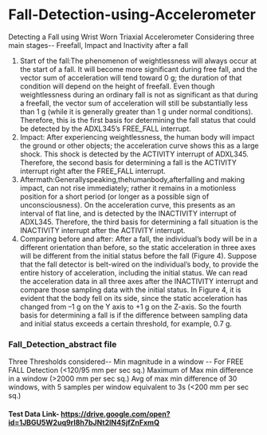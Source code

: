 # Fall-Detection-using-Accelerometer

Detecting a Fall using Wrist Worn Triaxial Accelerometer
Considering three main stages-- Freefall, Impact and Inactivity after a fall

1. Start of the fall:The phenomenon of weightlessness will always occur at the start of a fall. It will become more significant during free fall, and the vector sum of acceleration will tend toward 0 g; the duration of that condition will depend on the height of freefall. Even though weightlessness during an ordinary fall is not as significant as that during a freefall, the vector sum of acceleration will still be substantially less than 1 g (while it is generally greater than 1 g under normal conditions). Therefore, this is the first basis for determining the fall status that could be detected by the ADXL345’s FREE_FALL interrupt.
2. Impact: After experiencing weightlessness, the human body will impact the ground or other objects; the acceleration curve shows this as a large shock. This shock is detected by the ACTIVITY interrupt of ADXL345. Therefore, the second basis for determining a fall is the ACTIVITY interrupt right after the FREE_FALL interrupt.
3. Aftermath:Generallyspeaking,thehumanbody,afterfalling and making impact, can not rise immediately; rather it remains in a motionless position for a short period (or longer as a possible sign of unconsciousness). On the acceleration curve, this presents as an interval of flat line, and is detected by the INACTIVITY interrupt of ADXL345. Therefore, the third basis for determining a fall situation is the INACTIVITY interrupt after the ACTIVITY interrupt.
4. Comparing before and after: After a fall, the individual’s body will be in a different orientation than before, so the static acceleration in three axes will be different from the initial status before the fall (Figure 4). Suppose that the fall detector is belt-wired on the individual’s body, to provide the entire history of acceleration, including the initial status. We can read the acceleration data in all three axes after the INACTIVITY interrupt and compare those sampling data with the initial status. In Figure 4, it is evident that the body fell on its side, since the static acceleration has changed from –1 g on the Y axis to +1 g on the Z-axis. So the fourth basis for determining a fall is if the difference between sampling data and initial status exceeds a certain threshold, for example, 0.7 g.


### Fall_Detection_abstract file
Three Thresholds considered--
Min magnitude in a window -- For FREE FALL Detection (<120/95 mm per sec sq.)
Maximum of Max min difference in a window (>2000 mm per sec sq.)
Avg of max min difference of 30 windows, with 5 samples per window equivalent to 3s (<200 mm per sec sq.) 


#### Test Data Link- https://drive.google.com/open?id=1JBGU5W2uq9rl8h7bJNt2lN4SjfZnFxmQ
